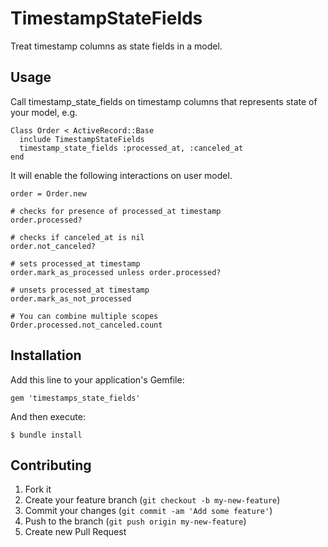 # TimestampStateFields

Treat timestamp columns as state fields in a model.

## Usage
Call timestamp_state_fields on timestamp columns that represents state of your model, e.g.

    Class Order < ActiveRecord::Base
      include TimestampStateFields
      timestamp_state_fields :processed_at, :canceled_at
    end

It will enable the following interactions on user model.

    order = Order.new

    # checks for presence of processed_at timestamp
    order.processed?

    # checks if canceled_at is nil
    order.not_canceled?

    # sets processed_at timestamp
    order.mark_as_processed unless order.processed?

    # unsets processed_at timestamp
    order.mark_as_not_processed

    # You can combine multiple scopes
    Order.processed.not_canceled.count

## Installation

Add this line to your application's Gemfile:

    gem 'timestamps_state_fields'

And then execute:

    $ bundle install

## Contributing

1. Fork it
2. Create your feature branch (`git checkout -b my-new-feature`)
3. Commit your changes (`git commit -am 'Add some feature'`)
4. Push to the branch (`git push origin my-new-feature`)
5. Create new Pull Request
